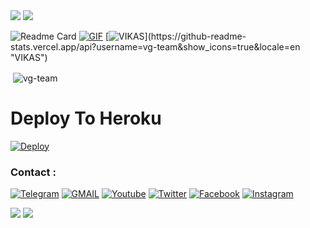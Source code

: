 <img src="https://user-images.githubusercontent.com/73097560/115834477-dbab4500-a447-11eb-908a-139a6edaec5c.gif">
<img src="https://user-images.githubusercontent.com/73097560/115834477-dbab4500-a447-11eb-908a-139a6edaec5c.gif">



![Readme Card](https://github-readme-stats.vercel.app/api/top-langs?username=vg-team&show_icons=true&locale=en&layout=compact)
[![GIF](https://github.com/CRAZYTEAM/DAXXCHATGPT/blob/main/CRAZYTEAM.gif)](https://github.com/DAXXTEAM)
   [![VIKAS](https://github-readme-streak-stats.herokuapp.com/?user=vg-team&"VIKAS")](https://github-readme-stats.vercel.app/api?username=vg-team&show_icons=true&locale=en "VIKAS")
                  




<p>&nbsp;<img align="center" src="https://github-readme-stats.vercel.app/api?username=vg-team&show_icons=true&locale=en" alt="vg-team" /></p>


# Deploy To Heroku 
[![Deploy](https://www.herokucdn.com/deploy/button.svg)](https://dashboard.heroku.com/new?template=https://github.com/CRAZY-DEVELOPER-TEAM/CHAT-GPT)

### Contact :
<a href="https://t.me/KIRA_DEVELOPER"><img title="Telegram" src="https://img.shields.io/badge/Telegram-%23000000.svg?&style=for-the-badge&logo=telegram&logoColor=61DAFB"></a>
<a href="https://mail.google.com/mail/?view=cm&fs=1&to=rg5369544@gmail.com"><img title="GMAIL" src="https://img.shields.io/badge/Gmail-D14836?style=for-the-badge&logo=gmail&logoColor=white"></a>
<a href="https://youtube.com"><img title="Youtube" src="https://img.shields.io/badge/youtube-%230077B5.svg?&style=for-the-badge&logo=youtube&logoColor=white"></a>
<a href="https://twitter.com/"><img title="Twitter" src="https://img.shields.io/badge/Twitter-12100E?style=for-the-badge&logo=twitter&logoColor=white"></a>
<a href="https://facebook.com/"><img title="Facebook" src="https://img.shields.io/badge/facebook-%231877F2.svg?&style=for-the-badge&logo=facebook&logoColor=white"></a>
<a href="https://instagram.com/its_vikas_61"><img title="Instagram" src="https://img.shields.io/badge/instagram-%23E4405F.svg?&style=for-the-badge&logo=instagram&logoColor=white"></a>

<img src="https://user-images.githubusercontent.com/73097560/115834477-dbab4500-a447-11eb-908a-139a6edaec5c.gif">
<img src="https://user-images.githubusercontent.com/73097560/115834477-dbab4500-a447-11eb-908a-139a6edaec5c.gif">
